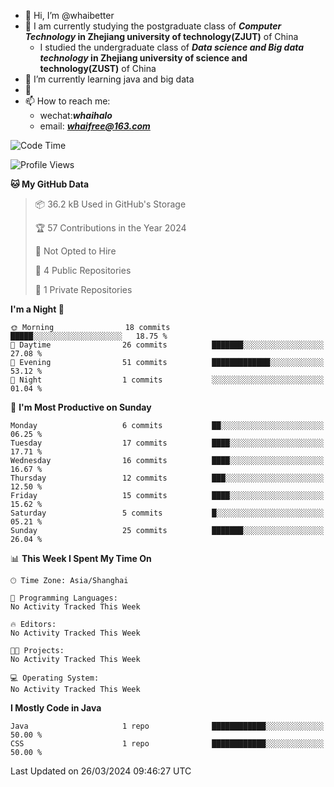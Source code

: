 - 👋 Hi, I’m @whaibetter
- 👀 I am currently studying the postgraduate class of ***Computer Technology* in Zhejiang university of technology(ZJUT)** of China
  -  I studied the undergraduate class of ***Data science and Big data technology* in Zhejiang university of science and technology(ZUST)** of China
- 🌱 I’m currently learning java and big data
- 💞️ 
- 📫 How to reach me: 
  - wechat:***whaihalo***
  - email: ***whaifree@163.com***

<!--START_SECTION:waka-->
![Code Time](http://img.shields.io/badge/Code%20Time-0%20secs-blue)

![Profile Views](http://img.shields.io/badge/Profile%20Views-1-blue)

**🐱 My GitHub Data** 

> 📦 36.2 kB Used in GitHub's Storage 
 > 
> 🏆 57 Contributions in the Year 2024
 > 
> 🚫 Not Opted to Hire
 > 
> 📜 4 Public Repositories 
 > 
> 🔑 1 Private Repositories 
 > 
**I'm a Night 🦉** 

```text
🌞 Morning                18 commits          █████░░░░░░░░░░░░░░░░░░░░   18.75 % 
🌆 Daytime                26 commits          ███████░░░░░░░░░░░░░░░░░░   27.08 % 
🌃 Evening                51 commits          █████████████░░░░░░░░░░░░   53.12 % 
🌙 Night                  1 commits           ░░░░░░░░░░░░░░░░░░░░░░░░░   01.04 % 
```
📅 **I'm Most Productive on Sunday** 

```text
Monday                   6 commits           ██░░░░░░░░░░░░░░░░░░░░░░░   06.25 % 
Tuesday                  17 commits          ████░░░░░░░░░░░░░░░░░░░░░   17.71 % 
Wednesday                16 commits          ████░░░░░░░░░░░░░░░░░░░░░   16.67 % 
Thursday                 12 commits          ███░░░░░░░░░░░░░░░░░░░░░░   12.50 % 
Friday                   15 commits          ████░░░░░░░░░░░░░░░░░░░░░   15.62 % 
Saturday                 5 commits           █░░░░░░░░░░░░░░░░░░░░░░░░   05.21 % 
Sunday                   25 commits          ███████░░░░░░░░░░░░░░░░░░   26.04 % 
```


📊 **This Week I Spent My Time On** 

```text
🕑︎ Time Zone: Asia/Shanghai

💬 Programming Languages: 
No Activity Tracked This Week

🔥 Editors: 
No Activity Tracked This Week

🐱‍💻 Projects: 
No Activity Tracked This Week

💻 Operating System: 
No Activity Tracked This Week
```

**I Mostly Code in Java** 

```text
Java                     1 repo              ████████████░░░░░░░░░░░░░   50.00 % 
CSS                      1 repo              ████████████░░░░░░░░░░░░░   50.00 % 
```




 Last Updated on 26/03/2024 09:46:27 UTC
<!--END_SECTION:waka-->
